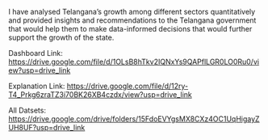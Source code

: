 I have analysed Telangana’s growth among different sectors quantitatively and provided insights and recommendations to the Telangana government that would help them to make data-informed decisions that would further support the growth of the state.


Dashboard Link: https://drive.google.com/file/d/1OLsB8hTkv2IQNxYs9QAPflLGR0LO0Ru0/view?usp=drive_link


Explanation Link: https://drive.google.com/file/d/12ry-T4_Prkg6zraTZ3i70BK26XB4czdx/view?usp=drive_link


All Datsets: https://drive.google.com/drive/folders/15FdoEVYgsMX8CXz4OC1UqHigayZUH8UF?usp=drive_link
